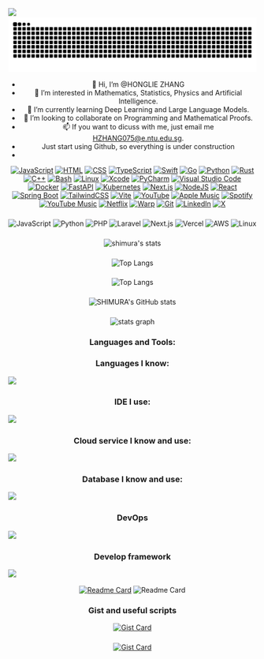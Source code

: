 <img src="https://github.com/SHIMURA0/SHIMURA0/assets/IMG_1658 2.jpeg"/>
<div align="center">
<img src="https://raw.githubusercontent.com/SHIMURA0/SHIMURA0/output/snake.svg" alt="Snake animation"/>

- 👋 Hi, I’m @HONGLIE ZHANG
- 👀 I’m interested in Mathematics, Statistics, Physics and Artificial Intelligence.
- 🌱 I’m currently learning Deep Learning and Large Language Models.
- 💞️ I’m looking to collaborate on Programming and Mathematical Proofs.
- 📫 If you want to dicuss with me, just email me HZHANG075@e.ntu.edu.sg.
- Just start using Github, so everything is under construction
-
[![JavaScript](https://img.shields.io/badge/JavaScript-F7DF1E?logo=javascript&logoColor=000)](#)
[![HTML](https://img.shields.io/badge/HTML-%23E34F26.svg?logo=html5&logoColor=white)](#)
[![CSS](https://img.shields.io/badge/CSS-1572B6?logo=css3&logoColor=fff)](#)
[![TypeScript](https://img.shields.io/badge/TypeScript-3178C6?logo=typescript&logoColor=fff)](#)
[![Swift](https://img.shields.io/badge/Swift-F54A2A?logo=swift&logoColor=white)](#)
[![Go](https://img.shields.io/badge/Go-%2300ADD8.svg?&logo=go&logoColor=white)](#)
[![Python](https://img.shields.io/badge/Python-3776AB?logo=python&logoColor=fff)](#)
[![Rust](https://img.shields.io/badge/Rust-%23000000.svg?e&logo=rust&logoColor=white)](#)
[![C++](https://img.shields.io/badge/C++-%2300599C.svg?logo=c%2B%2B&logoColor=white)](#)
[![Bash](https://img.shields.io/badge/Bash-4EAA25?logo=gnubash&logoColor=fff)](#)
[![Linux](https://img.shields.io/badge/Linux-FCC624?logo=linux&logoColor=black)](#)
[![Xcode](https://img.shields.io/badge/Xcode-007ACC?logo=Xcode&logoColor=white)](#)
[![PyCharm](https://img.shields.io/badge/PyCharm-000?logo=pycharm&logoColor=fff)](#)
[![Visual Studio Code](https://custom-icon-badges.demolab.com/badge/Visual%20Studio%20Code-0078d7.svg?logo=vsc&logoColor=white)](#)
[![Docker](https://img.shields.io/badge/Docker-2496ED?logo=docker&logoColor=fff)](#)
[![FastAPI](https://img.shields.io/badge/FastAPI-009485.svg?logo=fastapi&logoColor=white)](#)
[![Kubernetes](https://img.shields.io/badge/Kubernetes-326CE5?logo=kubernetes&logoColor=fff)](#)
[![Next.js](https://img.shields.io/badge/Next.js-black?logo=next.js&logoColor=white)](#)
[![NodeJS](https://img.shields.io/badge/Node.js-6DA55F?logo=node.js&logoColor=white)](#)
[![React](https://img.shields.io/badge/React-%2320232a.svg?logo=react&logoColor=%2361DAFB)](#)
[![Spring Boot](https://img.shields.io/badge/Spring%20Boot-6DB33F?logo=springboot&logoColor=fff)](#)
[![TailwindCSS](https://img.shields.io/badge/Tailwind%20CSS-%2338B2AC.svg?logo=tailwind-css&logoColor=white)](#)
[![Vite](https://img.shields.io/badge/Vite-646CFF?logo=vite&logoColor=fff)](#)
[![YouTube](https://img.shields.io/badge/YouTube-%23FF0000.svg?logo=YouTube&logoColor=white)](#)
[![Apple Music](https://img.shields.io/badge/Apple%20Music-F34E68?logo=apple%20music&logoColor=white)](#)
[![Spotify](https://img.shields.io/badge/Spotify-1ED760?logo=spotify&logoColor=white)](#)
[![YouTube Music](https://img.shields.io/badge/YouTube_Music-FF0000?logo=youtube-music&logoColor=white)](#)
[![Netflix](https://img.shields.io/badge/Netflix-E50914?logo=netflix&logoColor=white)](#)
[![Warp](https://img.shields.io/badge/Warp-01A4FF?logo=warp&logoColor=fff)](#)
[![Git](https://img.shields.io/badge/Git-F05032?logo=git&logoColor=fff)](#)
[![LinkedIn](https://img.shields.io/badge/LinkedIn-0A66C2?logo=linkedin&logoColor=fff)](#)
[![X](https://img.shields.io/badge/X-%23000000.svg?logo=X&logoColor=white)](#)
###
![JavaScript](https://img.shields.io/badge/Code-JavaScript-informational?style=flat&logo=javascript&color=F7DF1E)
![Python](https://img.shields.io/badge/Code-Python-informational?style=flat&logo=python&color=3776AB)
![PHP](https://img.shields.io/badge/Code-PHP-informational?style=flat&logo=php&color=777BB4)
![Laravel](https://img.shields.io/badge/Framework-Laravel-informational?style=flat&logo=laravel&color=FF2D20)
![Next.js](https://img.shields.io/badge/Framework-Next.js-informational?style=flat&logo=next.js&color=000000)
![Vercel](https://img.shields.io/badge/Deployment-Vercel-informational?style=flat&logo=vercel&color=000000)
![AWS](https://img.shields.io/badge/Cloud-AWS-informational?style=flat&logo=amazon-aws&color=232F3E)
![Linux](https://img.shields.io/badge/System-Linux-informational?style=flat&logo=linux&color=FCC624)

###
![shimura's stats](https://github-readme-stats.vercel.app/api/wakatime?username=@SHIMURA&langs_count=26&layout=compact)
###
![Top Langs](https://github-readme-stats.vercel.app/api/top-langs/?username=SHIMURA0&layout=compact)
###
![Top Langs](https://github-readme-stats.vercel.app/api/top-langs/?username=SHIMURA0&langs_count=8)
###
![SHIMURA's GitHub stats](https://github-readme-stats.vercel.app/api?username=SHIMURA0&show_icons=true&theme=transparent)
###
<img src="https://github-readme-stats.vercel.app/api?username=SHIMURA0&hide_title=false&hide_rank=false&show_icons=true&include_all_commits=true&count_private=true&disable_animations=false&theme=github-light&locale=en&hide_border=false" height="150" alt="stats graph"  />

### Languages and Tools:


<h3>Languages I know:</h3>

<p align="left">
  <a href="https://skillicons.dev">
    <img src="https://skillicons.dev/icons?i=js,html,css,ts,py,go,rust,swift,java,cpp,c,haskell,cs,kotlin,zig,dart,latex&theme=light" />
  </a>
</p>

<h3>IDE I use:</h3>

<p align="left">
  <a href="https://skillicons.dev">
    <img src="https://skillicons.dev/icons?i=pycharm,webstorm,clion,idea,vscode&theme=light" />
  </a>
</p>

<h3>Cloud service I know and use:</h3>

<p align="left">
  <a href="https://skillicons.dev">
    <img src="https://skillicons.dev/icons?i=aws,azure,gcp&theme=light" />
  </a>
</p>

<h3>Database I know and use:</h3>

<p align="left">
  <a href="https://skillicons.dev">
    <img src="https://skillicons.dev/icons?i=mysql,postgres,mongodb,redis&theme=light" />
  </a>
</p>

<h3>DevOps</h3>

<p align="left">
  <a href="https://skillicons.dev">
    <img src="https://skillicons.dev/icons?i=git,docker,kubernetes,githubactions,powershell,bash,ubuntu,apple&theme=light" />
  </a>
</p>

<h3>Develop framework</h3>

<p align="left">
  <a href="https://skillicons.dev">
    <img src="https://skillicons.dev/icons?i=react,fastapi,vite,flutter,nextjs,nginx,cloudflare,postman,pytorch,rabbitmq,spring,tailwind,unity,tensorflow,bun,vercel,notion&theme=light" />
  </a>
</p>

[![Readme Card](https://github-readme-stats.vercel.app/api/pin/?username=SHIMURA0&repo=golang-for-baby)](https://github.com/SHIMURA0/golang-for-baby.git)
![Readme Card](https://github-readme-stats.vercel.app/api/pin/?username=SHIMURA0&repo=rust-for-baby)

### Gist and useful scripts
[![Gist Card](https://github-readme-stats.vercel.app/api/gist?id=41602e9c463d492f518b3892284c34bc)](https://gist.github.com/SHIMURA0/41602e9c463d492f518b3892284c34bc/)
###
[![Gist Card](https://github-readme-stats.vercel.app/api/gist?id=25877f154c63310b747660c946f8b148)](https://gist.github.com/SHIMURA0/25877f154c63310b747660c946f8b148/)


<!---
SHIMURA0/SHIMURA0 is a ✨ special ✨ repository because its `README.md` (this file) appears on your GitHub profile.
You can click the Preview link to take a look at your changes.
--->
